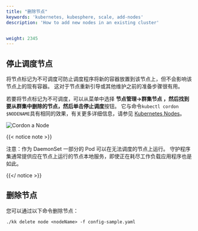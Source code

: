 ```yaml
---
title: "删除节点"
keywords: 'kubernetes, kubesphere, scale, add-nodes'
description: 'How to add new nodes in an existing cluster'


weight: 2345
---
```


## 停止调度节点

将节点标记为不可调度可防止调度程序将新的容器放置到该节点上，但不会影响该节点上的现有容器。 这对于节点重新引导或其他维护之前的准备步骤很有用。

若要将节点标记为不可调度，可以从菜单中选择 **节点管理→群集节点 **，然后找到要从群集中删除的节点，然后单击**停止调度**按钮。 它与命令`kubectl cordon $NODENAME`具有相同的效果，有关更多详细信息，请参见  [Kubernetes Nodes](https://kubernetes.io/docs/concepts/architecture/nodes/)。

![Cordon a Node](https://ap3.qingstor.com/kubesphere-website/docs/20200828232951.png)

{{< notice note >}}

注意：作为 DaemonSet 一部分的 Pod 可以在无法调度的节点上运行。 守护程序集通常提供应在节点上运行的节点本地服务，即使正在耗尽工作负载应用程序也是如此。

{{</ notice >}}

## 删除节点

您可以通过以下命令删除节点：

```
./kk delete node <nodeName> -f config-sample.yaml
```
